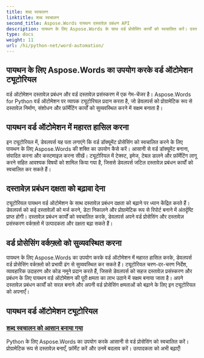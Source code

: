 ```yaml
---
title: शब्द स्वचालन
linktitle: शब्द स्वचालन
second_title: Aspose.Words पायथन दस्तावेज़ प्रबंधन API
description: पायथन के लिए Aspose.Words के साथ वर्ड प्रोसेसिंग कार्यों को स्वचालित करें। दस्तावेज़ प्रबंधन को सरल बनाएँ और वर्ड ऑटोमेशन में दक्षता बढ़ाएँ।
type: docs
weight: 11
url: /hi/python-net/word-automation/
---
```

## पायथन के लिए Aspose.Words का उपयोग करके वर्ड ऑटोमेशन ट्यूटोरियल

वर्ड ऑटोमेशन दस्तावेज़ प्रबंधन और वर्ड दस्तावेज़ प्रसंस्करण में एक गेम-चेंजर है। Aspose.Words for Python वर्ड ऑटोमेशन पर व्यापक ट्यूटोरियल प्रदान करता है, जो डेवलपर्स को प्रोग्रामेटिक रूप से दस्तावेज़ निर्माण, संशोधन और फ़ॉर्मेटिंग कार्यों को सुव्यवस्थित करने में सक्षम बनाता है।

## पायथन वर्ड ऑटोमेशन में महारत हासिल करना

इन ट्यूटोरियल में, डेवलपर्स यह पता लगाएंगे कि वर्ड डॉक्यूमेंट प्रोसेसिंग को स्वचालित करने के लिए पायथन के लिए Aspose.Words की शक्ति का उपयोग कैसे करें। आसानी से वर्ड डॉक्यूमेंट बनाना, संपादित करना और कस्टमाइज़ करना सीखें। ट्यूटोरियल में टेक्स्ट, इमेज, टेबल डालने और फ़ॉर्मेटिंग लागू करने सहित आवश्यक विषयों को शामिल किया गया है, जिससे डेवलपर्स जटिल दस्तावेज़ प्रबंधन कार्यों को स्वचालित कर सकते हैं।

## दस्तावेज़ प्रबंधन दक्षता को बढ़ावा देना

ट्यूटोरियल पायथन वर्ड ऑटोमेशन के साथ दस्तावेज़ प्रबंधन दक्षता को बढ़ाने पर ध्यान केंद्रित करते हैं। डेवलपर्स को कई दस्तावेज़ों को मर्ज करने, डेटा निकालने और प्रोग्रामेटिक रूप से रिपोर्ट बनाने में अंतर्दृष्टि प्राप्त होगी। दस्तावेज़ प्रबंधन कार्यों को स्वचालित करके, डेवलपर्स अपने वर्ड प्रोसेसिंग और दस्तावेज़ प्रसंस्करण वर्कफ़्लो में उत्पादकता और दक्षता बढ़ा सकते हैं।

## वर्ड प्रोसेसिंग वर्कफ़्लो को सुव्यवस्थित करना

पायथन के लिए Aspose.Words का उपयोग करके वर्ड ऑटोमेशन में महारत हासिल करके, डेवलपर्स वर्ड प्रोसेसिंग वर्कफ़्लो को प्रभावी ढंग से सुव्यवस्थित कर सकते हैं। ट्यूटोरियल चरण-दर-चरण निर्देश, व्यावहारिक उदाहरण और कोड नमूने प्रदान करते हैं, जिससे डेवलपर्स को सहज दस्तावेज़ प्रसंस्करण और प्रबंधन के लिए पायथन वर्ड ऑटोमेशन की पूरी क्षमता का लाभ उठाने में सक्षम बनाया जाता है। अपने दस्तावेज़ प्रबंधन कार्यों को सरल बनाने और अपनी वर्ड प्रोसेसिंग क्षमताओं को बढ़ाने के लिए इन ट्यूटोरियल को अपनाएँ।

## पायथन वर्ड ऑटोमेशन ट्यूटोरियल
### [शब्द स्वचालन को आसान बनाया गया](./word-automation-made-easy/)
Python के लिए Aspose.Words का उपयोग करके आसानी से वर्ड प्रोसेसिंग को स्वचालित करें। प्रोग्रामेटिक रूप से दस्तावेज़ बनाएँ, फ़ॉर्मेट करें और उनमें बदलाव करें। उत्पादकता को अभी बढ़ाएँ!